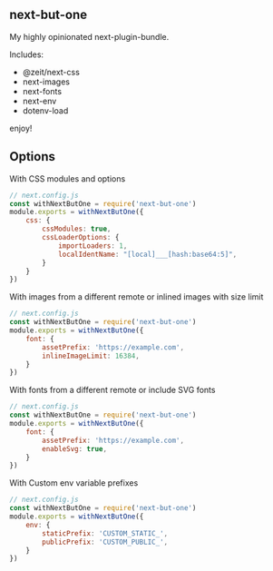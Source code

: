 next-but-one
------------

My highly opinionated next-plugin-bundle.

Includes:

- @zeit/next-css
- next-images
- next-fonts
- next-env
- dotenv-load

enjoy!

## Options

With CSS modules and options

```js
// next.config.js
const withNextButOne = require('next-but-one')
module.exports = withNextButOne({
    css: {
        cssModules: true,
        cssLoaderOptions: {
            importLoaders: 1,
            localIdentName: "[local]___[hash:base64:5]",
        }
    }
})
```


With images from a different remote or inlined images with size limit

```js
// next.config.js
const withNextButOne = require('next-but-one')
module.exports = withNextButOne({
    font: {
        assetPrefix: 'https://example.com',
        inlineImageLimit: 16384,
    }
})
```


With fonts from a different remote or include SVG fonts

```js
// next.config.js
const withNextButOne = require('next-but-one')
module.exports = withNextButOne({
    font: {
        assetPrefix: 'https://example.com',
        enableSvg: true,
    }
})
```


With Custom env variable prefixes

```js
// next.config.js
const withNextButOne = require('next-but-one')
module.exports = withNextButOne({
    env: {
        staticPrefix: 'CUSTOM_STATIC_',
        publicPrefix: 'CUSTOM_PUBLIC_',
    }
})
```

